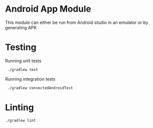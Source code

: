 # Android App Module
This module can either be run from Android studio in an emulator or by generating APK

# Testing 

Running unit tests
```bash
 ./gradlew test  
```
Running integration tests
```bash
 ./gradlew connectedAndroidTest  
```

# Linting
```bash
./gradlew lint  
```